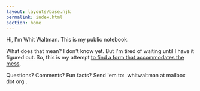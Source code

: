 ```yaml
---
layout: layouts/base.njk
permalink: index.html
section: home
---
```

Hi, I'm Whit Waltman. This is my public notebook.

What does that mean? I don't know yet. But I'm tired of waiting until I have it figured out. So, this is my attempt [to find a form that accommodates the mess](https://austinkleon.com/2021/12/21/finding-a-form-that-accommodates-the-mess/).

<p>Questions? Comments? Fun facts? Send 'em to: <span style="border: 1px solid var(--lime-400); background-color: var(--lime-100); padding: 0 4px; border-radius: 4px;">whitwaltman at mailbox dot org</span>.</p>